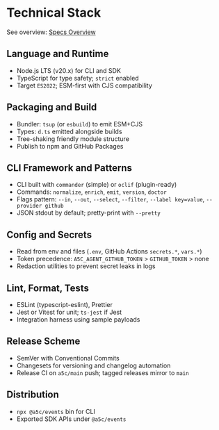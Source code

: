 # Technical Stack

See overview: [Specs Overview](../../../specs/README.md)

## Language and Runtime
- Node.js LTS (v20.x) for CLI and SDK
- TypeScript for type safety; `strict` enabled
- Target `ES2022`; ESM-first with CJS compatibility

## Packaging and Build
- Bundler: `tsup` (or `esbuild`) to emit ESM+CJS
- Types: `d.ts` emitted alongside builds
- Tree-shaking friendly module structure
- Publish to npm and GitHub Packages

## CLI Framework and Patterns
- CLI built with `commander` (simple) or `oclif` (plugin-ready)
- Commands: `normalize`, `enrich`, `emit`, `version`, `doctor`
- Flags pattern: `--in`, `--out`, `--select`, `--filter`, `--label key=value`, `--provider github`
- JSON stdout by default; pretty-print with `--pretty`

## Config and Secrets
- Read from env and files (`.env`, GitHub Actions `secrets.*`, `vars.*`)
- Token precedence: `A5C_AGENT_GITHUB_TOKEN` > `GITHUB_TOKEN` > none
- Redaction utilities to prevent secret leaks in logs

## Lint, Format, Tests
- ESLint (typescript-eslint), Prettier
- Jest or Vitest for unit; `ts-jest` if Jest
- Integration harness using sample payloads

## Release Scheme
- SemVer with Conventional Commits
- Changesets for versioning and changelog automation
- Release CI on `a5c/main` push; tagged releases mirror to `main`

## Distribution
- `npx @a5c/events` bin for CLI
- Exported SDK APIs under `@a5c/events`
